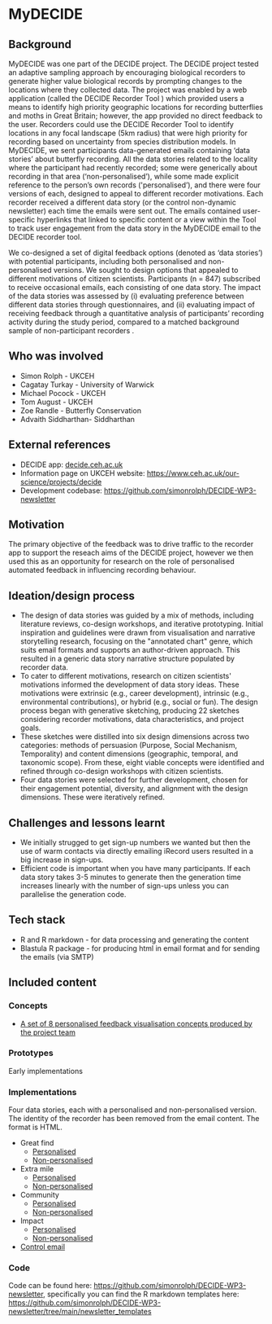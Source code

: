 # MyDECIDE

## Background

MyDECIDE was one part of the DECIDE project. The DECIDE project tested an adaptive sampling approach by encouraging biological recorders to generate higher value biological records by prompting changes to the locations where they collected data. The project was enabled by a web application (called the DECIDE Recorder Tool ) which provided users a means to identify high priority geographic locations for recording butterflies and moths in Great Britain; however, the app provided no direct feedback to the user. Recorders could use the DECIDE Recorder Tool to identify locations in any focal landscape (5km radius) that were high priority for recording based on uncertainty from species distribution models. In MyDECIDE, we sent participants data-generated emails containing ‘data stories’ about butterfly recording. All the data stories related to the locality where the participant had recently recorded; some were generically about recording in that area (‘non-personalised’), while some made explicit reference to the person’s own records ('personalised’), and there were four versions of each, designed to appeal to different recorder motivations. Each recorder received a different data story (or the control non-dynamic newsletter) each time the emails were sent out. The emails contained user-specific hyperlinks that linked to specific content or a view within the Tool to track user engagement from the data story in the MyDECIDE email to the DECIDE recorder tool.

We co-designed a set of digital feedback options (denoted as ‘data stories’) with potential participants, including both personalised and non-personalised versions. We sought to design options that appealed to different motivations of citizen scientists. Participants (n = 847) subscribed to receive occasional emails, each consisting of one data story. The impact of the data stories was assessed by (i) evaluating preference between different data stories through questionnaires, and (ii) evaluating impact of receiving feedback through a quantitative analysis of participants’ recording activity during the study period, compared to a matched background sample of non-participant recorders .

## Who was involved

 * Simon Rolph - UKCEH
 * Cagatay Turkay - University of Warwick
 * Michael Pocock - UKCEH
 * Tom August - UKCEH
 * Zoe Randle - Butterfly Conservation
 * Advaith Siddharthan- Siddharthan

## External references

 * DECIDE app: [decide.ceh.ac.uk](https://decide.ceh.ac.uk/opts/scoremap)
 * Information page on UKCEH website: https://www.ceh.ac.uk/our-science/projects/decide
 * Development codebase: https://github.com/simonrolph/DECIDE-WP3-newsletter 

## Motivation

The primary objective of the feedback was to drive traffic to the recorder app to support the reseach aims of the DECIDE project, however we then used this as an opportunity for research on the role of personalised automated feedback in influencing recording behaviour.

## Ideation/design process

 * The design of data stories was guided by a mix of methods, including literature reviews, co-design workshops, and iterative prototyping. Initial inspiration and guidelines were drawn from visualisation and narrative storytelling research, focusing on the "annotated chart" genre, which suits email formats and supports an author-driven approach. This resulted in a generic data story narrative structure populated by recorder data. 
 * To cater to different motivations, research on citizen scientists' motivations informed the development of data story ideas. These motivations were extrinsic (e.g., career development), intrinsic (e.g., environmental contributions), or hybrid (e.g., social or fun). The design process began with generative sketching, producing 22 sketches considering recorder motivations, data characteristics, and project goals. 
 * These sketches were distilled into six design dimensions across two categories: methods of persuasion (Purpose, Social Mechanism, Temporality) and content dimensions (geographic, temporal, and taxonomic scope). From these, eight viable concepts were identified and refined through co-design workshops with citizen scientists. 
 * Four data stories were selected for further development, chosen for their engagement potential, diversity, and alignment with the design dimensions. These were iteratively refined.

## Challenges and lessons learnt

 * We initially strugged to get sign-up numbers we wanted but then the use of warm contacts via directly emailing iRecord users resulted in a big increase in sign-ups.
 * Efficient code is important when you have many participants. If each data story takes 3-5 minutes to generate then the generation time increases linearly with the number of sign-ups unless you can parallelise the generation code.

## Tech stack

 * R and R markdown - for data processing and generating the content
 * Blastula R package - for producing html in email format and for sending the emails (via SMTP)

## Included content

### Concepts

 * [A set of 8 personalised feedback visualisation concepts produced by the project team](https://github.com/BiologicalRecordsCentre/recorder-feedback-repository/blob/main/projects/MyDECIDE_2022/concepts/MyDECIDE%20personalised%20feedback%20visualisation%20concepts.pdf)

### Prototypes

Early implementations

### Implementations

Four data stories, each with a personalised and non-personalised version. The identity of the recorder has been removed from the email content. The format is HTML.

 * Great find
   * [Personalised](https://biologicalrecordscentre.github.io/recorder-feedback-repository/projects/MyDECIDE_2022/implementations/great_find_personalised.html) 
   * [Non-personalised](https://biologicalrecordscentre.github.io/recorder-feedback-repository/projects/MyDECIDE_2022/implementations/great_find_non_personalised.html) 
 * Extra mile
   * [Personalised](https://biologicalrecordscentre.github.io/recorder-feedback-repository/projects/MyDECIDE_2022/implementations/extra_mile_personalised.html) 
   * [Non-personalised](https://biologicalrecordscentre.github.io/recorder-feedback-repository/projects/MyDECIDE_2022/implementations/extra_mile_non_personalised.html) 
 * Community
   * [Personalised](https://biologicalrecordscentre.github.io/recorder-feedback-repository/projects/MyDECIDE_2022/implementations/community_personalised.html) 
   * [Non-personalised](https://biologicalrecordscentre.github.io/recorder-feedback-repository/projects/MyDECIDE_2022/implementations/community_non_personalised.html) 
 * Impact
   * [Personalised](https://biologicalrecordscentre.github.io/recorder-feedback-repository/projects/MyDECIDE_2022/implementations/impact_personalised.html) 
   * [Non-personalised](https://biologicalrecordscentre.github.io/recorder-feedback-repository/projects/MyDECIDE_2022/implementations/impact_non_personalised.html) 
 * [Control email](https://biologicalrecordscentre.github.io/recorder-feedback-repository/projects/MyDECIDE_2022/implementations/control_email.html) 

### Code

Code can be found here: https://github.com/simonrolph/DECIDE-WP3-newsletter, specifically you can find the R markdown templates here: https://github.com/simonrolph/DECIDE-WP3-newsletter/tree/main/newsletter_templates